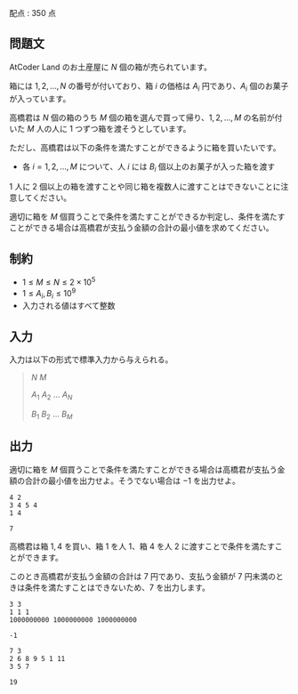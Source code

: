配点 : $350$ 点

## 問題文

AtCoder Land のお土産屋に $N$ 個の箱が売られています。

箱には $1, 2, \ldots, N$ の番号が付いており、箱 $i$ の価格は $A_i$ 円であり、$A_i$ 個のお菓子が入っています。

高橋君は $N$ 個の箱のうち $M$ 個の箱を選んで買って帰り、$1, 2, \ldots, M$ の名前が付いた $M$ 人の人に $1$ つずつ箱を渡そうとしています。

ただし、高橋君は以下の条件を満たすことができるように箱を買いたいです。

- 各 $i = 1, 2, \ldots, M$ について、人 $i$ には $B_i$ 個以上のお菓子が入った箱を渡す

$1$ 人に $2$ 個以上の箱を渡すことや同じ箱を複数人に渡すことはできないことに注意してください。

適切に箱を $M$ 個買うことで条件を満たすことができるか判定し、条件を満たすことができる場合は高橋君が支払う金額の合計の最小値を求めてください。

## 制約

- $1 \leq M \leq N \leq 2 \times 10^5$
- $1 \leq A_i, B_i \leq 10^9$
- 入力される値はすべて整数

## 入力

入力は以下の形式で標準入力から与えられる。

> $N$ $M$
> 
> $A_1$ $A_2$ $\ldots$ $A_N$
> 
> $B_1$ $B_2$ $\ldots$ $B_M$

## 出力

適切に箱を $M$ 個買うことで条件を満たすことができる場合は高橋君が支払う金額の合計の最小値を出力せよ。そうでない場合は $-1$ を出力せよ。

```input1
4 2
3 4 5 4
1 4
```

```output1
7
```

高橋君は箱 $1, 4$ を買い、箱 $1$ を人 $1$、箱 $4$ を人 $2$ に渡すことで条件を満たすことができます。

このとき高橋君が支払う金額の合計は $7$ 円であり、支払う金額が $7$ 円未満のときは条件を満たすことはできないため、$7$ を出力します。

```input2
3 3
1 1 1
1000000000 1000000000 1000000000
```

```output2
-1
```

```input3
7 3
2 6 8 9 5 1 11
3 5 7
```

```output3
19
```
